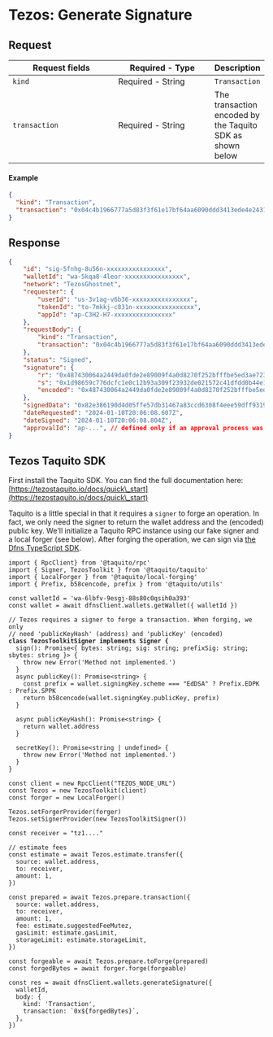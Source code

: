 # Tezos: Generate Signature

## Request <a href="#request-body" id="request-body"></a>

<table data-full-width="false"><thead><tr><th width="195.33333333333331">Request fields</th><th width="177">Required - Type</th><th>Description</th></tr></thead><tbody><tr><td><code>kind</code></td><td>Required - String</td><td><code>Transaction</code></td></tr><tr><td><code>transaction</code></td><td>Required - String</td><td>The transaction encoded by the Taquito SDK as shown below</td></tr></tbody></table>

#### Example

```json
{
  "kind": "Transaction",
  "transaction": "0x04c4b1966777a5d83f3f61e17bf64aa6090ddd3413ede4e24316d3334a7836486c0060f4b0700cb1b73bff168a6221c6a033de12953ebc029d82d50a8d02000100008017ed86b1bbb1c6a9399fc47b83fb8a919e013400"
}
```

## Response <a href="#response" id="response"></a>

```json
{
    "id": "sig-5fnhg-8u56n-xxxxxxxxxxxxxxxx",
    "walletId": "wa-5kqa8-4leor-xxxxxxxxxxxxxxxx",
    "network": "TezosGhostnet",
    "requester": {
        "userId": "us-3v1ag-v6b36-xxxxxxxxxxxxxxxx",
        "tokenId": "to-7mkkj-c831n-xxxxxxxxxxxxxxxx",
        "appId": "ap-C3H2-H7-xxxxxxxxxxxxxxxx"
    },
    "requestBody": {
        "kind": "Transaction",
        "transaction": "0x04c4b1966777a5d83f3f61e17bf64aa6090ddd3413ede4e24316d3334a7836486c0060f4b0700cb1b73bff168a6221c6a033de12953ebc029d82d50a8d02000100008017ed86b1bbb1c6a9399fc47b83fb8a919e013400"
    },
    "status": "Signed",
    "signature": {
        "r": "0x487430064a2449da0fde2e89009f4a0d8270f252bfffbe5ed3ae7239953330bc",
        "s": "0x1d98659c776dcfc1e0c12b93a309f23932de021572c41dfdd0b44e10b273830f",
        "encoded": "0x487430064a2449da0fde2e89009f4a0d8270f252bfffbe5ed3ae7239953330bc1d98659c776dcfc1e0c12b93a309f23932de021572c41dfdd0b44e10b273830f"
    },
    "signedData": "0x82e386190d4d05ffe57db31467a83ccd6308f4eee59dff9319f2c60cf8a1f3db6c0060f4b0700cb1b73bff168a6221c6a033de12953ebc029d82d50a8d02000100008017ed86b1bbb1c6a9399fc47b83fb8a919e013400487430064a2449da0fde2e89009f4a0d8270f252bfffbe5ed3ae7239953330bc1d98659c776dcfc1e0c12b93a309f23932de021572c41dfdd0b44e10b273830f",
    "dateRequested": "2024-01-10T20:06:08.607Z",
    "dateSigned": "2024-01-10T20:06:08.804Z",
    "approvalId": "ap-...", // defined only if an approval process was triggered as the result of a policy ("status" will be "Pending" then)
}
```

## Tezos Taquito SDK

First install the Taquito SDK.  You can find the full documentation here: [https://tezostaquito.io/docs/quick\_start](https://tezostaquito.io/docs/quick\_start)

Taquito is a little special in that it requires a `signer` to forge an operation. In fact, we only need the signer to return the wallet address and the (encoded) public key. We'll initialize a Taquito RPC instance using our fake signer and a local forger (see below). After forging the operation, we can sign via [the Dfns TypeScript SDK](https://github.com/dfns/dfns-sdk-ts).

<pre class="language-typescript"><code class="lang-typescript">import { RpcClient} from '@taquito/rpc'
import { Signer, TezosToolkit } from '@taquito/taquito'
import { LocalForger } from '@taquito/local-forging'
import { Prefix, b58cencode, prefix } from '@taquito/utils'

const walletId = 'wa-6lbfv-9esgj-88s80c0qsih0a393'
const wallet = await dfnsClient.wallets.getWallet({ walletId })

// Tezos requires a signer to forge a transaction. When forging, we only
// need 'publicKeyHash' (address) and 'publicKey' (encoded)
<strong>class TezosToolkitSigner implements Signer {
</strong>  sign(): Promise&#x3C;{ bytes: string; sig: string; prefixSig: string; sbytes: string }> {
    throw new Error('Method not implemented.')
  }
  async publicKey(): Promise&#x3C;string> {
    const prefix = wallet.signingKey.scheme === "EdDSA" ? Prefix.EDPK : Prefix.SPPK
    return b58cencode(wallet.signingKey.publicKey, prefix)
  }
    
  async publicKeyHash(): Promise&#x3C;string> {
    return wallet.address
  }
    
  secretKey(): Promise&#x3C;string | undefined> {
    throw new Error('Method not implemented.')
  }
}

const client = new RpcClient("TEZOS_NODE_URL") 
const Tezos = new TezosToolkit(client)
const forger = new LocalForger()

Tezos.setForgerProvider(forger)
Tezos.setSignerProvider(new TezosToolkitSigner())

const receiver = "tz1...."

// estimate fees
const estimate = await Tezos.estimate.transfer({
  source: wallet.address,
  to: receiver,
  amount: 1,
})

const prepared = await Tezos.prepare.transaction({
  source: wallet.address,
  to: receiver,
  amount: 1,
  fee: estimate.suggestedFeeMutez,
  gasLimit: estimate.gasLimit,
  storageLimit: estimate.storageLimit,
})

const forgeable = await Tezos.prepare.toForge(prepared)
const forgedBytes = await forger.forge(forgeable)

const res = await dfnsClient.wallets.generateSignature({
  walletId,
  body: {
    kind: 'Transaction',
    transaction: `0x${forgedBytes}`,
  },
})
</code></pre>

